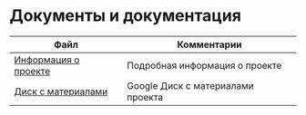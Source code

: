 # Документы и документация

| Файл                                             | Комментарии                                    |
| ------------------------------------------------ | ---------------------------------------------- |
| [Информация о проекте](https://github.com/DanielPetrow/VR-AR-MPU-PD/blob/master/README.md) | Подробная информация о проекте |
| [Диск с материалами](https://drive.google.com/drive/folders/1oz3AZDzJdgqOp1lMYYB7H9Y0NAGaCto5?usp=sharing) | Google Диск с материалами проекта |

